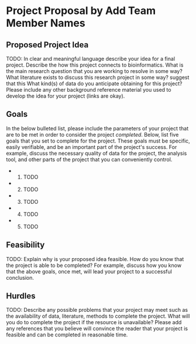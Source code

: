# Project Proposal by Add Team Member Names

## Proposed Project Idea

TODO: In clear and meaningful language describe your idea for a final project. Describe the how this project connects to bioinformatics. What is the main research question that you are working to resolve in some way? What literature exists to discuss this research project in some way? suggest that this What kind(s) of data do you anticipate obtaining for this project? Please include any other background reference material you used to develop the idea for your project (links are okay).

## Goals

In the below bulleted list, please include the parameters of your project that are to be met in order to consider the project _completed_. Below, list five goals that you set to complete for the project. These goals must be specific, easily verifiable, and be an important part of the project's success. For example, discuss the necessary quality of data for the project, the analysis tool, and other parts of the project that you can conveniently control.

* 1. TODO
* 2. TODO
* 3. TODO
* 4. TODO
* 5. TODO

## Feasibility

TODO: Explain why is your proposed idea feasible. How do you know that the project is able to be completed? For example, discuss how you know that the above goals, once met, will lead your project to a successful conclusion.

## Hurdles

TODO: Describe any possible problems that your project may meet such as the availability of data, literature, methods to complete the project. What will you do to complete the project if the resource is unavailable? Please add any references that you believe will convince the reader that your project is feasible and can be completed in reasonable time.

